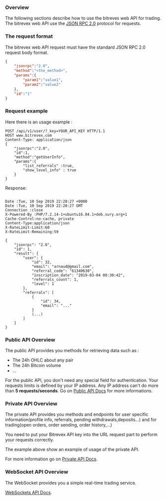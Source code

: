 
### Overview

The following sections describe how to use the bitrevex web API for trading. The bitrevex web API use the [JSON RPC 2.0](https://en.wikipedia.org/wiki/JSON-RPC) protocol for requests. 

### The request format

The bitrevex web API request must have the standard JSON RPC 2.0 request body format.
```json
{
	"jsonrpc":"2.0",
	"method":"<the_method>",
	"params":{
		"param1":"value1",
		"param2":"value2"
	},
	"id":"1" 
}
```

### Request example

Here there is an usage example : 

```text
POST /api/v1/user/?_key=YOUR_API_KEY HTTP/1.1
HOST www.bitrevex.com
Content-Type: application/json
{
	"jsonrpc":"2.0",
	"id":1,
	"method":"getUserInfo",
	"params":{
		"list_referrals" :true,
		"show_level_info" : true
	}
}
```
Response:

```text

Date :Tue, 10 Sep 2019 22:28:27 +0000
Date :Tue, 10 Sep 2019 22:28:27 GMT
Connection :close
X-Powered-By :PHP/7.2.14-1+ubuntu16.04.1+deb.sury.org+1
Cache-Control:no-cache, private
Content-Type:application/json
X-RateLimit-Limit:60
X-RateLimit-Remaining:59

{
    "jsonrpc": "2.0",
    "id": 1,
    "result": {
        "user": {
            "id": 32,
            "email": "arnaud@gmail.com",
            "referral_code": "61340630",
            "inscription_date": "2019-03-04 00:30:42",
            "referrals_count": 1,
            "level": 1
        },
        "referrals": [
            {
                "id": 34,
                "email": "..."
            }
            (...)
        ]
    }
}

```

### Public API Overview

The public API provides you methods for retrieving data such as : 

- The 24h OHLC about any pair
- The 24h Bitcoin volume
- ...

For the public API, you don't need any special field for authentication. Your requests limits is defined by your IP address. Any IP address can't do more than **5 requests/seconds**. Go on [Public API Docs](./public_api_docs/public_api.md) for more informations. 


### Private API Overview

The private API provides you methods and endpoints for user specific information(profile info, referrals, pending withdrawals,deposits...)  and for trading(open orders, order sending, order history,...) 

You need to put your Bitrevex API key into the URL request part to perform your requests correctly. 

The example above show an example of usage of the private API.

For more information go on [Private API Docs](./private_api_docs/).


### WebSocket API Overview

The WebSocket provides you a simple real-time trading service. 

[WebSockets API Docs](./websockets/.md).